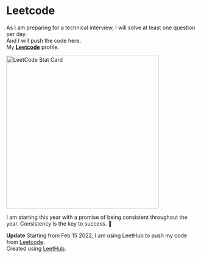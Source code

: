 # Leetcode

As I am preparing for a technical interview, I will solve at least one question per day.<br>
And I will push the code here.<br>
My **[Leetcode](https://leetcode.com/prajun_t/)** profile.<br>

<p align="left">
    <a href="https://leetcode.card.workers.dev/prajun_t?theme=dark&font=baloo&extension=null">
      <img alt="LeetCode Stat Card" src="https://leetcode.card.workers.dev/prajun_t?theme=auto&font=baloo&extension=null" width="400"/>
    </a>
</p>

I am starting this year with a promise of being consistent throughout the year. Consistency is the key to success.
🤫<br>

**Update**
Starting from Feb 15 2022, I am using LeetHub to push my code from [Leetcode](https://leetcode.com/prajun_t/).<br>
Created using [LeetHub](https://github.com/QasimWani/LeetHub).
